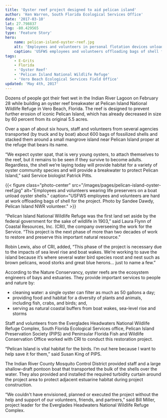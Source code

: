 ```yaml
---
title: 'Oyster reef project designed to aid pelican island'
author: 'Ken Warren, South Florida Ecological Services Office'
date: '2017-03-10'
lat: 27.798837
lng: -80.429565
type: 'Feature Story'
hero:
    name: pelican-island-oyster-reef.jpg
    alt: 'Employees and volunteers in personal flotation devices unload oyster shell from a boat.'
    caption: 'USFWS employees and volunteers offloading bags of shell for the oyster reef project. Photo by Sandee Dawdy, Pelican Island NWR volunteer.'
tags:
    - E-Grits
    - Florida
    - 'Oyster Reef'
    - 'Pelican Island National Wildlife Refuge'
    - 'Vero Beach Ecological Services Field Office'
updated: 'May 4th, 2017'
---
```


Dozens of people got their feet wet in the Indian River Lagoon on February 28 while building an oyster reef breakwater at Pelican Island National Wildlife Refuge in Vero Beach, Florida. The reef is designed to prevent further erosion of iconic Pelican Island, which has already decreased in size by 60 percent from its original 5.5 acres.

Over a span of about six hours, staff and volunteers from several agencies transported (by truck and by boat) about 600 bags of fossilized shells and stacked them around a small mangrove island near Pelican Island proper at the refuge that bears its name.

“We expect oyster spat, that is very young oysters, to attach themselves to the reef, but it remains to be seen if they survive to become adults.  Regardless, the shell we’re laying today will provide habitat for a variety of oyster community species and will provide a breakwater to protect Pelican Island,” said Service biologist Patrick Pitts.

{{< figure class="photo-center" src="/images/pages/pelican-island-oyster-reef.jpg" alt="Employees and volunteers wearing life preservers on a boat unload oyster shells." caption="USFWS employees and volunteers are hard at work offloading bags of shell for the project. Photo by Sandee Dawdy, Pelican Island NWR volunteer." >}}

“Pelican Island National Wildlife Refuge was the first land set aside by the federal government for the sake of wildlife in 1903,” said Laura Flynn of Coastal Resources, Inc. (CRI), the company overseeing the work for the Service. “This project is the next phase of more than two decades of work to restore and preserve this important natural resource.”

Robin Lewis, also of CRI, added, “This phase of the project is necessary due to the impacts of sea level rise and boat wakes.  We’re working to save the island because it’s where several water bird species roost and nest such as brown pelicans, wood storks and great blue herons... just to name a few.”
 
According to the Nature Conservancy, oyster reefs are the ecosystem engineers of bays and estuaries. They provide important services to people and nature by:

 - cleaning water: a single oyster can filter as much as 50 gallons a day;
 - providing food and habitat for a diversity of plants and animals, including fish, crabs, and birds; and,
 - serving as natural coastal buffers from boat wakes, sea-level rise and storms

Staff and volunteers from the Everglades Headwaters National Wildlife Refuge Complex, South Florida Ecological Services office, Pelican Island Preservation Society (PIPS) and Peninsular Florida Fish and Wildlife Conservation Office worked with CRI to conduct this restoration project.
 
“Pelican Island is vital habitat for the birds.  I’m out here because I want to help save it for them,” said Susan King of PIPS.

The Indian River County Mosquito Control District provided staff and a large shallow-draft pontoon boat that transported the bulk of the shells over the water.  They also provided and installed the required turbidity curtain around the project area to protect adjacent estuarine habitat during project construction.  

“We couldn't have envisioned, planned or executed the project without the help and support of our volunteers, friends, and partners,” said Bill Miller, project leader for the Everglades Headwaters National Wildlife Refuge Complex.
